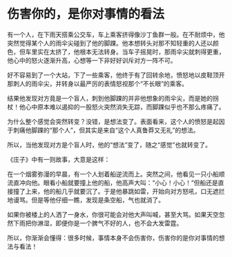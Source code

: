 # 伤害你的，是你对事情的看法

有一个人，在下雨天搭乘公交车，车上乘客挤得像沙丁鱼群一般。在不耐烦中，他突然觉得某个人的雨伞尖碰到了他的脚踝。他本想转头对那不知轻重的人还以颜色，但车里实在太挤了，他根本无法转身。当车子摇晃时，那雨伞尖就刺得更重，他心中的怒火逐渐升高，心想等一下非好好训斥对方一阵不可。 

好不容易到了一个大站，下了一些乘客，他终于有了回转余地，愤怒地以皮鞋顶开那刺人的雨伞尖，并转身以最严厉的表情怒视那个“不长眼”的乘客。 

结果他发现对方竟是一个盲人，刺到他脚踝的并非他想象的雨伞尖，而是她的拐杖！他心中原本难以遏抑的一股怒火突然消失无踪，而脚踝似乎也不那么疼痛了。 

为什么整个感觉会突然转变？没错，是想法变了。表面看来，这个人的愤怒是起因于刺痛他脚踝的“那个人”，但其实是来自“这个人真鲁莽又无礼”的想法。 

所以，当他发现对方是个盲人时，他的“想法”变了，随之“感觉”也就转变了。 

《庄子》中有一则故事，大意是这样： 

在一个烟雾弥漫的早晨，有一个人划着船逆流而上。突然之间，他看见一只小船顺流直冲向他。眼看小船就要撞上他的船，他高声大叫：“小心！小心！”但船还是直接撞了上来，他的船几乎就要沉了。于是他暴跳如雷，开始向对方怒吼，口无遮拦地谩骂。但是等他仔细一瞧，发现是条空船，气也就消了。 

如果你被楼上的人洒了一身水，你很可能会对他大声叫喊，甚至大骂。如果天空忽然下雨把你淋湿，即便你是一个脾气不好的人，也不会大发雷霆。 

所以，你渐渐会懂得：很多时候，事情本身不会伤害你，伤害你的是你对事情的想法与看法！